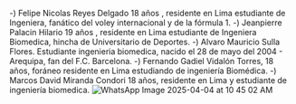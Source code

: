 -) Felipe Nicolas Reyes Delgado 18 años , residente en Lima estudiante de Ingeniera, fanático del voley internacional y de la fórmula 1.
-) Jeanpierre Palacin Hilario 19 años , residente en Lima estudiante de Ingeniera Biomedica, hincha de Universitario de Deportes.
-) Alvaro Mauricio Sulla Flores. Estudiante ingenieria biomedica, nacido el 28 de mayo del 2004 - Arequipa, fan del F.C. Barcelona. 
-) Fernando Gadiel Vidalón Torres, 18 años, foráneo residente en Lima estudiando de ingeniería Biomédica.
-) Marcos David Miranda Condori 18 años, residente en Lima y estudiante de ingeniería biomedica.
![WhatsApp Image 2025-04-04 at 10 45 02 AM](https://github.com/user-attachments/assets/844793c7-637d-4ad5-b02e-5f10b61fe960)

